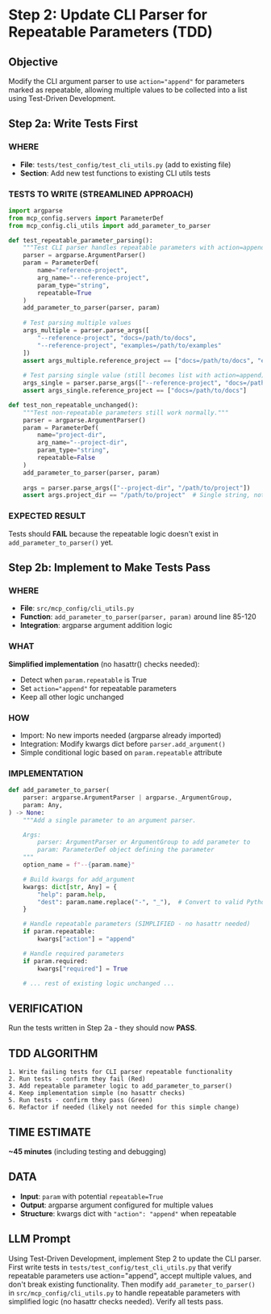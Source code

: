 # Step 2: Update CLI Parser for Repeatable Parameters (TDD)

## Objective
Modify the CLI argument parser to use `action="append"` for parameters marked as repeatable, allowing multiple values to be collected into a list using Test-Driven Development.

## Step 2a: Write Tests First

### WHERE
- **File**: `tests/test_config/test_cli_utils.py` (add to existing file)
- **Section**: Add new test functions to existing CLI utils tests

### TESTS TO WRITE (STREAMLINED APPROACH)
```python
import argparse
from mcp_config.servers import ParameterDef
from mcp_config.cli_utils import add_parameter_to_parser

def test_repeatable_parameter_parsing():
    """Test CLI parser handles repeatable parameters with action=append."""
    parser = argparse.ArgumentParser()
    param = ParameterDef(
        name="reference-project",
        arg_name="--reference-project",
        param_type="string",
        repeatable=True
    )
    add_parameter_to_parser(parser, param)
    
    # Test parsing multiple values
    args_multiple = parser.parse_args([
        "--reference-project", "docs=/path/to/docs",
        "--reference-project", "examples=/path/to/examples"
    ])
    assert args_multiple.reference_project == ["docs=/path/to/docs", "examples=/path/to/examples"]
    
    # Test parsing single value (still becomes list with action=append)
    args_single = parser.parse_args(["--reference-project", "docs=/path/to/docs"])
    assert args_single.reference_project == ["docs=/path/to/docs"]

def test_non_repeatable_unchanged():
    """Test non-repeatable parameters still work normally."""
    parser = argparse.ArgumentParser()
    param = ParameterDef(
        name="project-dir",
        arg_name="--project-dir",
        param_type="string",
        repeatable=False
    )
    add_parameter_to_parser(parser, param)
    
    args = parser.parse_args(["--project-dir", "/path/to/project"])
    assert args.project_dir == "/path/to/project"  # Single string, not list
```

### EXPECTED RESULT
Tests should **FAIL** because the repeatable logic doesn't exist in `add_parameter_to_parser()` yet.

## Step 2b: Implement to Make Tests Pass

### WHERE
- **File**: `src/mcp_config/cli_utils.py`
- **Function**: `add_parameter_to_parser(parser, param)` around line 85-120
- **Integration**: argparse argument addition logic

### WHAT
**Simplified implementation** (no hasattr() checks needed):
- Detect when `param.repeatable` is True
- Set `action="append"` for repeatable parameters
- Keep all other logic unchanged

### HOW
- Import: No new imports needed (argparse already imported)
- Integration: Modify kwargs dict before `parser.add_argument()`
- Simple conditional logic based on `param.repeatable` attribute

### IMPLEMENTATION
```python
def add_parameter_to_parser(
    parser: argparse.ArgumentParser | argparse._ArgumentGroup,
    param: Any,
) -> None:
    """Add a single parameter to an argument parser.

    Args:
        parser: ArgumentParser or ArgumentGroup to add parameter to
        param: ParameterDef object defining the parameter
    """
    option_name = f"--{param.name}"

    # Build kwargs for add_argument
    kwargs: dict[str, Any] = {
        "help": param.help,
        "dest": param.name.replace("-", "_"),  # Convert to valid Python identifier
    }

    # Handle repeatable parameters (SIMPLIFIED - no hasattr needed)
    if param.repeatable:
        kwargs["action"] = "append"

    # Handle required parameters
    if param.required:
        kwargs["required"] = True

    # ... rest of existing logic unchanged ...
```

## VERIFICATION
Run the tests written in Step 2a - they should now **PASS**.

## TDD ALGORITHM
```
1. Write failing tests for CLI parser repeatable functionality
2. Run tests - confirm they fail (Red)
3. Add repeatable parameter logic to add_parameter_to_parser()
4. Keep implementation simple (no hasattr checks)
5. Run tests - confirm they pass (Green)
6. Refactor if needed (likely not needed for this simple change)
```

## TIME ESTIMATE
**~45 minutes** (including testing and debugging)

## DATA
- **Input**: `param` with potential `repeatable=True`
- **Output**: argparse argument configured for multiple values
- **Structure**: kwargs dict with `"action": "append"` when repeatable

## LLM Prompt
Using Test-Driven Development, implement Step 2 to update the CLI parser. First write tests in `tests/test_config/test_cli_utils.py` that verify repeatable parameters use action="append", accept multiple values, and don't break existing functionality. Then modify `add_parameter_to_parser()` in `src/mcp_config/cli_utils.py` to handle repeatable parameters with simplified logic (no hasattr checks needed). Verify all tests pass.

